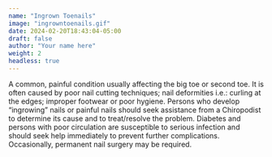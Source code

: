 ```yaml
---
name: "Ingrown Toenails"
image: "ingrowntoenails.gif"
date: 2024-02-20T18:43:04-05:00
draft: false
author: "Your name here"
weight: 2
headless: true
---
```


A common, painful condition usually affecting the big toe or second toe. It is often caused by poor nail cutting techniques; nail deformities i.e.: curling at the edges; improper footwear or poor hygiene. Persons who develop “ingrowing” nails or painful nails should seek assistance from a Chiropodist to determine its cause and to treat/resolve the problem. Diabetes and persons with poor circulation are susceptible to serious infection and should seek help immediately to prevent further complications. Occasionally, permanent nail surgery may be required.